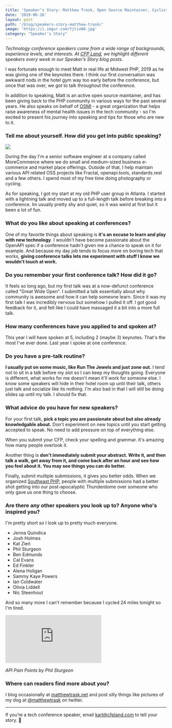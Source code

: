 ```yaml
---
title: 'Speaker’s Story: Matthew Trask, Open Source Maintainer, Cyclist, and Speaker'
date: '2019-06-26'
layout: post
path: '/blog/speakers-story-matthew-trask/'
image: 'https://i.imgur.com/YjtivW4.jpg'
category: "Speaker's Story"
---
```


_Technology conference speakers come from a wide range of backgrounds,
experience levels, and interests. At [CFP Land](https://www.cfpland.com/), we
highlight different speakers every week in our Speaker’s Story blog posts._

I was fortunate enough to meet Matt in real life at Midwest PHP, 2019 as he was giving one of the keynotes there. I think our first conversation was awkward nods in the hotel gym way too early before the conference, but once that was over, we got to talk throughout the conference.

In addition to speaking, Matt is an active open source maintainer, and has been giving back to the PHP community in various ways for the past several years. He also speaks on behalf of [OSMI](https://osmihelp.org/) - a great organization that helps raise awareness of mental health issues in the tech community - so I'm excited to present his journey into speaking and tips for those who are new to it.

<!--more-->

### Tell me about yourself. How did you get into public speaking?

<img src="https://i.imgur.com/YjtivW4.jpg" class="right" />

During the day I'm a senior software engineer at a company called MoreCommerce where we do small and medium-sized business e-commerce and market place offerings. Outside of that, I help maintain various API related OSS projects like Fractal, openapi.tools, standards.rest and a few others. I spend most of my free time doing photography or cycling.

As for speaking, I got my start at my old PHP user group in Atlanta. I started with a lightning talk and moved up to a full-length talk before breaking into a conference. Im usually pretty shy and quiet, so it was weird at first but it been a lot of fun.

### What do you like about speaking at conferences?

One of my favorite things about speaking is **it's an excuse to learn and play with new technology**. I wouldn't have become passionate about the OpenAPI spec if a conference hadn't given me a chance to speak on it for example. And because my day job tends to focus more on boring tech that works, **giving conference talks lets me experiment with stuff I know we wouldn't touch at work.**

### Do you remember your first conference talk? How did it go?

It feels so long ago, but my first talk was at a now-defunct conference called "Great Wide Open". I submitted a talk essentially about why community is awesome and how it can help someone learn. Since it was my first talk I was incredibly nervous but somehow I pulled it off. I got good feedback for it, and felt like I could have massaged it a bit into a more full talk.

### How many conferences have you applied to and spoken at?

This year I will have spoken at 5, including 2 (maybe 3) keynotes. That's the most I've ever done. Last year I spoke at one conference.

### Do you have a pre-talk routine?

**I usually put on some music, like Run The Jewels and just zone out.** I tend not to sit in a talk before my slot so I can keep my thoughts going. Everyone is different, what works for me doesn't mean it'll work for someone else. I know some speakers will hide in their hotel room up until their talk, others just talk and socialize like its nothing. I'm also bad in that I will still be doing slides up until my talk. I should fix that.

### What advice do you have for new speakers?

For your first talk, **pick a topic you are passionate about but also already knowledgable about.** Don't experiment on new topics until you start getting accepted to speak. No need to add pressure on top of everything else.

When you submit your CFP, check your spelling and grammar. It's amazing how many people overlook it.

Another thing is **don't immediately submit your abstract. Write it, and then talk a walk, get away from it, and come back after an hour and see how you feel about it. You may see things you can do better.**

Finally, submit multiple submissions, it gives you better odds. When we organized [Southeast PHP](https://twitter.com/southeastphp), people with multiple submissions had a better shot getting into our post-apocalyptic Thunderdome over someone who only gave us one thing to choose.

### Are there any other speakers you look up to? Anyone who's inspired you?

I'm pretty short so I look up to pretty much everyone.

- Jenna Quindica
- Josh Holmes
- Kat Zień
- Phil Sturgeon
- Ben Edmunds
- Cal Evans
- Ed Finkler
- Alena Holigan
- Sammy Kaye Powers
- Ian Coldwater
- Olivia Liddell
- Nic Steenhout

And so many more I can't remember because I cycled 24 miles tonight so I'm tired.

<div class='embed-container'><iframe src='https://www.youtube.com/embed/QRYimzIWS84' frameborder='0' allowfullscreen></iframe></div>

_API Pain Points by Phil Sturgeon_

### Where can readers find more about you?

I blog occasionally at [matthewtrask.net](https://matthewtrask.net/) and post silly things like pictures of my dog at [@matthewtrask](https://twitter.com/matthewtrask) on twitter.

---

If you’re a tech conference speaker, email [karl@cfpland.com](mailto:karl@cfpland.com) to tell your story. 💌
